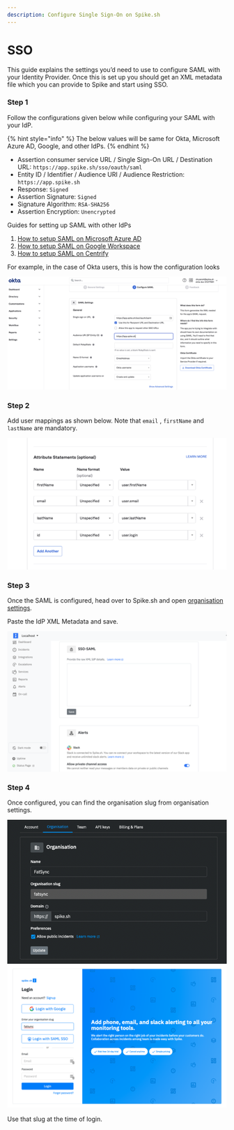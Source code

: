 ```yaml
---
description: Configure Single Sign-On on Spike.sh
---
```


# SSO



This guide explains the settings you’d need to use to configure SAML with your Identity Provider. Once this is set up you should get an XML metadata file which you can provide to Spike and start using SSO.





### Step 1&#x20;

Follow the configurations given below while configuring your SAML with your IdP.&#x20;

{% hint style="info" %}
The below values will be same for Okta, Microsoft Azure AD, Google, and other IdPs.&#x20;
{% endhint %}

* Assertion consumer service URL / Single Sign-On URL / Destination URL: `https://app.spike.sh/sso/oauth/saml`
* Entity ID / Identifier / Audience URI / Audience Restriction: `https://app.spike.sh`
* Response: `Signed`
* Assertion Signature: `Signed`
* Signature Algorithm: `RSA-SHA256`
* Assertion Encryption: `Unencrypted`

Guides for setting up SAML with other IdPs

1. [How to setup SAML on Microsoft Azure AD](https://docs.microsoft.com/en-us/power-apps/maker/portals/configure/configure-saml2-settings-azure-ad)
2. [How to setup SAML on Google Workspace](https://support.google.com/a/answer/6087519?hl=en)
3. [How to setup SAML on Centrify](https://docs.centrify.com/Content/Applications/AppsCustom/AddConfigSAML.htm)



For example, in the case of Okta users, this is how the configuration looks

![SAML configurations](<../.gitbook/assets/image (140) (2).png>)

### Step 2

Add user mappings as shown below. Note that `email` , `firstName` and `lastName` are mandatory.

![Mappings](<../.gitbook/assets/image (141).png>)



### Step 3

Once the SAML is configured, head over to Spike.sh and open [organisation settings](https://app.spike.sh/settings/org).

Paste the IdP XML Metadata and save.

![](<../.gitbook/assets/image (142) (1) (1).png>)



### Step 4

Once configured, you can find the organisation slug from organisation settings.

<img src="../.gitbook/assets/image (150) (1).png" alt="" data-size="original">![](<../.gitbook/assets/image (147).png>)

Use that slug at the time of login.&#x20;



